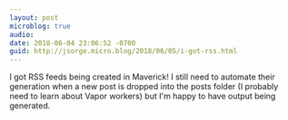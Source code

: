 ```yaml
---
layout: post
microblog: true
audio: 
date: 2018-06-04 23:06:52 -0700
guid: http://jsorge.micro.blog/2018/06/05/i-got-rss.html
---
```

I got RSS feeds being created in Maverick! I still need to automate their generation when a new post is dropped into the posts folder (I probably need to learn about Vapor workers) but I'm happy to have output being generated.
